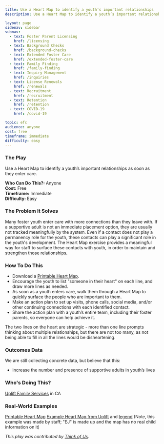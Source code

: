 ```yaml
---
title: Use a Heart Map to identify a youth’s important relationships
description: Use a Heart Map to identify a youth’s important relationships as soon as they enter care.

layout: page
sidenav: sidebar
subnav:
  - text: Foster Parent Licensing
    href: /licensing
  - text: Background Checks
    href: /background-checks
  - text: Extended Foster Care
    href: /extended-foster-care
  - text: Family Finding
    href: /family-finding
  - text: Inquiry Management
    href: /inquiries
  - text: License Renewals
    href: /renewals
  - text: Recruitment
    href: /recruitment
  - text: Retention
    href: /retention
  - text: COVID-19
    href: /covid-19

topic: efc
audience: anyone
cost: free
timeframe: immediate
difficulty: easy
---
```



### The Play

Use a Heart Map to identify a youth’s important relationships as soon as they enter care.

**Who Can Do This?:**
Anyone<br />
**Cost:**
Free<br />
**Timeframe:**
Immediate<br />
**Difficulty:**
Easy<br />

### The Problem It Solves

Many foster youth enter care with more connections than they leave with. If a supportive adult is not an immediate placement option, they are usually not tracked meaningfully by the system. Even if a contact does not play a permanency role for the youth, these contacts can play a significant role in the youth's development.  The Heart Map exercise provides a meaningful way for staff to surface these contacts with youth, in order to maintain and strengthen those relationships. 

### How To Do This

* Download a [Printable Heart Map](/assets/heartmap.pdf).
* Encourage the youth to list "someone in their heart" on each line, and draw more lines as needed.
* As soon as a youth enters care, walk them through a Heart Map to quickly surface the people who are important to them.
* Make an action plan to set up visits, phone calls, social media, and/or other continuing connections with each identified contact.
* Share the action plan with a youth’s entire team, including their foster parents, so everyone can help achieve it.

The two lines on the heart are strategic - more than one line prompts thinking about multiple relationships, but there are not too many, as not being able to fill in all the lines would be disheartening.

### Outcomes Data

We are still collecting concrete data, but believe that this:
* Increase the number and presence of  supportive adults in youth’s lives

### Who's Doing This?

[Uplift Family Services](https://upliftfs.org/) in CA


### Real-World Examples

[Printable Heart Map](/assets/heartmap.pdf)
[Example Heart Map from Uplift](/assets/heartmap.jpg) and [legend](/assets/heartmap_legend.jpg)
(Note, this example was made by staff; "EJ" is made up and the map has no real child information on it)

*This play was contributed by [Think of Us](https://thinkof-us.org).*